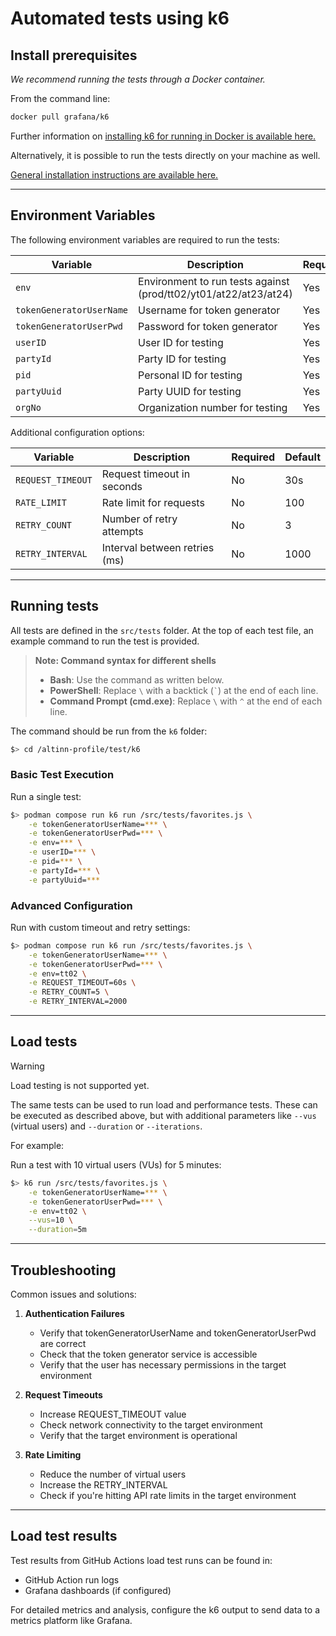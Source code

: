 # Automated tests using k6

## Install prerequisites

*We recommend running the tests through a Docker container.*

From the command line:

```bash
docker pull grafana/k6
```

Further information on [installing k6 for running in Docker is available here.](https://k6.io/docs/get-started/installation/#docker)

Alternatively, it is possible to run the tests directly on your machine as well.

[General installation instructions are available here.](https://k6.io/docs/get-started/installation/)

---

## Environment Variables

The following environment variables are required to run the tests:

| Variable | Description | Required | Default |
|----------|-------------|----------|---------|
| `env` | Environment to run tests against (prod/tt02/yt01/at22/at23/at24) | Yes | - |
| `tokenGeneratorUserName` | Username for token generator | Yes | - |
| `tokenGeneratorUserPwd` | Password for token generator | Yes | - |
| `userID` | User ID for testing | Yes | - |
| `partyId` | Party ID for testing | Yes | - |
| `pid` | Personal ID for testing | Yes | - |
| `partyUuid` | Party UUID for testing | Yes | - |
| `orgNo` | Organization number for testing | Yes | - |

Additional configuration options:

| Variable | Description | Required | Default |
|----------|-------------|----------|---------|
| `REQUEST_TIMEOUT` | Request timeout in seconds | No | 30s |
| `RATE_LIMIT` | Rate limit for requests | No | 100 |
| `RETRY_COUNT` | Number of retry attempts | No | 3 |
| `RETRY_INTERVAL` | Interval between retries (ms) | No | 1000 |

---

## Running tests

All tests are defined in the `src/tests` folder. At the top of each test file, an example command to run the test is provided.

> **Note: Command syntax for different shells**
> - **Bash**: Use the command as written below.
> - **PowerShell**: Replace `\` with a backtick (`` ` ``) at the end of each line.
> - **Command Prompt (cmd.exe)**: Replace `\` with `^` at the end of each line.

The command should be run from the `k6` folder:

```bash
$> cd /altinn-profile/test/k6
```

### Basic Test Execution

Run a single test:

```bash
$> podman compose run k6 run /src/tests/favorites.js \
    -e tokenGeneratorUserName=*** \
    -e tokenGeneratorUserPwd=*** \
    -e env=*** \
    -e userID=*** \
    -e pid=*** \
    -e partyId=*** \
    -e partyUuid=***
```

### Advanced Configuration

Run with custom timeout and retry settings:

```bash
$> podman compose run k6 run /src/tests/favorites.js \
    -e tokenGeneratorUserName=*** \
    -e tokenGeneratorUserPwd=*** \
    -e env=tt02 \
    -e REQUEST_TIMEOUT=60s \
    -e RETRY_COUNT=5 \
    -e RETRY_INTERVAL=2000
```

---

## Load tests
> [!WARNING]  
> Load testing is not supported yet.

The same tests can be used to run load and performance tests. These can be executed as described above, but with additional parameters like `--vus` (virtual users) and `--duration` or `--iterations`. 

For example:

Run a test with 10 virtual users (VUs) for 5 minutes:

```bash
$> k6 run /src/tests/favorites.js \
    -e tokenGeneratorUserName=*** \
    -e tokenGeneratorUserPwd=*** \
    -e env=tt02 \
    --vus=10 \
    --duration=5m
```

---

## Troubleshooting

Common issues and solutions:

1. **Authentication Failures**
   - Verify that tokenGeneratorUserName and tokenGeneratorUserPwd are correct
   - Check that the token generator service is accessible
   - Verify that the user has necessary permissions in the target environment

2. **Request Timeouts**
   - Increase REQUEST_TIMEOUT value
   - Check network connectivity to the target environment
   - Verify that the target environment is operational

3. **Rate Limiting**
   - Reduce the number of virtual users
   - Increase the RETRY_INTERVAL
   - Check if you're hitting API rate limits in the target environment

---

## Load test results

Test results from GitHub Actions load test runs can be found in:

- GitHub Action run logs
- Grafana dashboards (if configured)

For detailed metrics and analysis, configure the k6 output to send data to a metrics platform like Grafana.
